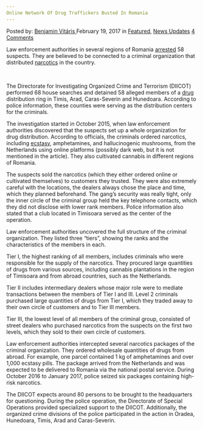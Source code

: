 ```yaml
---
Online Network Of Drug Traffickers Busted In Romania
---
```

<article class="post-listing post-18233 post type-post status-publish format-standard has-post-thumbnail hentry  tag-busted tag-network tag-romania tag-traffickers">
    <div class="post-inner">
        <span>Posted by: <a href="https://www.deepdotweb.com/author/benjaminvi/" title="">Benjamin Vitáris </a></span>
    <span>February 19, 2017</span>
    <span>in <a href="https://www.deepdotweb.com/category/deepdot-news/" rel="category tag">Featured</a>, <a href="https://www.deepdotweb.com/category/news-updates/" rel="category tag">News Updates</a></span>
    <span><a href="https://www.deepdotweb.com/2017/02/19/online-network-drug-traffickers-busted-romania/#comments">4 Comments</a></span>
    </p>
    <div class="clear"></div>
    <div class="entry">
    <p>Law enforcement authorities in several regions of Romania <a href="http://www.evz.ro/reteaua-transilvaniatraficantii-cumparau-droguri-de-pe-darknet.html">arrested</a> 58 suspects. They are believed to be connected to a criminal organization that distributed <a href="https://www.deepdotweb.com/tag/narcotics/">narcotics</a> in the country.</p>
    <p><img class="wp-image-18237 aligncenter" src="/imgs/2017/02/http-static4-evz-ro-image-original-605-388-cache.jpeg" alt="" srcset="/imgs/2017/02/http-static4-evz-ro-image-original-605-388-cache.jpeg 600w, /imgs/2017/02/http-static4-evz-ro-image-original-605-388-cache-300x194.jpeg 300w" sizes="(max-width: 600px) 100vw, 600px" /></p>
    <p>The Directorate for Investigating Organized Crime and Terrorism (DIICOT) performed 68 house searches and detained 58 alleged members of a <a href="https://www.deepdotweb.com/tag/drugs/">drug</a> distribution ring in Timis, Arad, Caras-Severin and Hunedoara. According to police information, these counties were serving as the distribution centers for the criminals.</p>
    <p><a id="post-18233-_gjdgxs"></a> The investigation started in October 2015, when law enforcement authorities discovered that the suspects set up a whole organization for drug distribution. According to officials, the criminals ordered narcotics, including <a href="https://www.deepdotweb.com/tag/ecstasy/">ecstasy</a>, amphetamines, and hallucinogenic mushrooms, from the Netherlands using online platforms (possibly dark web, but it is not mentioned in the article). They also cultivated cannabis in different regions of Romania.</p>
    <p>The suspects sold the narcotics (which they either ordered online or cultivated themselves) to customers they trusted. They were also extremely careful with the locations, the dealers always chose the place and time, which they planned beforehand. The gang’s security was really tight, only the inner circle of the criminal group held the key telephone contacts, which they did not disclose with lower rank members. Police information also stated that a club located in Timisoara served as the center of the operation.</p>
    <p>Law enforcement authorities uncovered the full structure of the criminal organization. They listed three “tiers”, showing the ranks and the characteristics of the members in each.</p>
    <p>Tier I, the highest ranking of all members, includes criminals who were responsible for the supply of the narcotics. They procured large quantities of drugs from various sources, including cannabis plantations in the region of Timisoara and from abroad countries, such as the Netherlands.</p>
    <p>Tier II includes intermediary dealers whose major role were to mediate transactions between the members of Tier I and III. Level 2 criminals purchased large quantities of drugs from Tier I, which they traded away to their own circle of customers and to Tier III members.</p>
    <p>Tier III, the lowest level of all members of the criminal group, consisted of street dealers who purchased narcotics from the suspects on the first two levels, which they sold to their own circle of customers.</p>
    <p>Law enforcement authorities intercepted several narcotics packages of the criminal organization. They ordered wholesale quantities of drugs from abroad. For example, one parcel contained 1 kg of amphetamines and over 1,000 ecstasy pills. The package arrived from the Netherlands and was expected to be delivered to Romania via the national postal service. During October 2016 to January 2017, police seized six packages containing high-risk narcotics.</p>
    <p>The DIICOT expects around 80 persons to be brought to the headquarters for questioning. During the police operation, the Directorate of Special Operations provided specialized support to the DIICOT. Additionally, the organized crime divisions of the police participated in the action in Oradea, Hunedoara, Timis, Arad and Caras-Severin.</p>
    </div>
    <span style="display:none"><a href="https://www.deepdotweb.com/tag/busted/" rel="tag">busted</a>  <a href="https://www.deepdotweb.com/tag/network/" rel="tag">network</a>  <a href="https://www.deepdotweb.com/tag/romania/" rel="tag">romania</a> <a href="https://www.deepdotweb.com/tag/traffickers/" rel="tag">traffickers</a></span> <span style="display:none" class="updated">2017-02-19</span>
    <div style="display:none" class="vcard author" itemprop="author" itemscope itemtype="http://schema.org/Person"><strong class="fn" itemprop="name"><a href="https://www.deepdotweb.com/author/benjaminvi/" title="Posts by Benjamin Vitáris" rel="author">Benjamin Vitáris</a></strong></div>
    </div>
</article>

